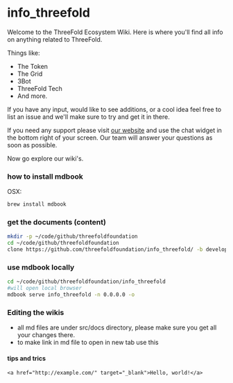 # info_threefold

Welcome to the ThreeFold Ecosystem Wiki.
Here is where you'll find all info on anything related to ThreeFold.

Things like:
- The Token
- The Grid
- 3Bot
- ThreeFold Tech
- And more.

If you have any input, would like to see additions, or a cool idea feel free to list an issue and we'll make sure to try and get it in there.

If you need any support please visit [our website](https://www.threefold.io) and use the chat widget in the bottom right of your screen.
Our team will answer your questions as soon as possible.

Now go explore our wiki's.

### how to install mdbook

OSX:

```bash
brew install mdbook
```

### get the documents (content)

```bash
mkdir -p ~/code/github/threefoldfoundation
cd ~/code/github/threefoldfoundation
clone https://github.com/threefoldfoundation/info_threefold/ -b development
```

### use mdbook locally

```bash
cd ~/code/github/threefoldfoundation/info_threefold
#will open local browser
mdbook serve info_threefold -n 0.0.0.0 -o
```

### Editing the wikis

- all md files are under src/docs directory, please make sure you get all your changes there.
- to make link in md file to open in new tab use this 

#### tips and trics

```
<a href="http://example.com/" target="_blank">Hello, world!</a>
```

